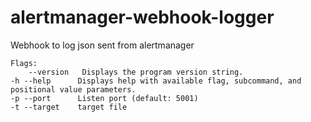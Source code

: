 # alertmanager-webhook-logger
Webhook to log json sent from alertmanager

```
Flags:
    --version   Displays the program version string.
-h --help      Displays help with available flag, subcommand, and positional value parameters.
-p --port      Listen port (default: 5001)
-t --target    target file
